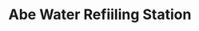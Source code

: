 ---
title: "Abe Water Refiiling Station"
url: /pinasling/abe-water-refiiling-station/
shop: water
---